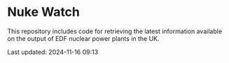 # Nuke Watch

This repository includes code for retrieving the latest information available on the output of EDF nuclear power plants in the UK.

Last updated: 2024-11-16 09:13